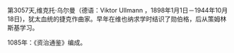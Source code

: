 第3057天,维克托·乌尔曼（德语：Viktor Ullmann ，1898年1月1日－1944年10月18日)，犹太血统的捷克作曲家。早年在维也纳求学时结识了勋伯格，后从策姆林斯基学习。

1085年：《资治通鉴》编成。